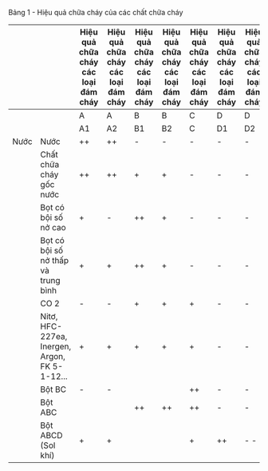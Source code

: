 Bảng 1 - Hiệu quả chữa cháy của các chất chữa cháy

|      |                                               | Hiệu quả chữa cháy các loại đám cháy   | Hiệu quả chữa cháy các loại đám cháy   | Hiệu quả chữa cháy các loại đám cháy   | Hiệu quả chữa cháy các loại đám cháy   | Hiệu quả chữa cháy các loại đám cháy   | Hiệu quả chữa cháy các loại đám cháy   | Hiệu quả chữa cháy các loại đám cháy   |
|------|-----------------------------------------------|----------------------------------------|----------------------------------------|----------------------------------------|----------------------------------------|----------------------------------------|----------------------------------------|----------------------------------------|
|      |                                               | A                                      | A                                      | B                                      | B                                      | C                                      | D                                      | D                                      |
|      |                                               | A1                                     | A2                                     | B1                                     | B2                                     | C                                      | D1                                     | D2                                     |
| Nước | Nước                                          | ++                                     | ++                                     | -                                      | -                                      | -                                      | -                                      | -                                      |
|      | Chất chữa cháy gốc nước                       | ++                                     | ++                                     | +                                      | +                                      | -                                      | -                                      | -                                      |
|      | Bọt có bội số nở cao                          | +                                      | -                                      | ++                                     | +                                      | -                                      | -                                      | -                                      |
|      | Bọt có bội số nở thấp và trung bình           | +                                      | +                                      | ++                                     | +                                      | -                                      | -                                      | -                                      |
|      | CO 2                                          | -                                      | -                                      | +                                      | +                                      | +                                      | -                                      | -                                      |
|      | Nitơ, HFC-227ea, Inergen, Argon, FK 5-1-12... | +                                      | +                                      | +                                      | +                                      | +                                      | -                                      | -                                      |
|      | Bột BC                                        | -                                      | -                                      |                                        |                                        | ++                                     | -                                      | -                                      |
|      | Bột ABC                                       |                                        |                                        | ++                                     | ++                                     | ++                                     | -                                      | -                                      |
|      | Bột ABCD (Sol khí)                            | +                                      | +                                      |                                        |                                        | +                                      | ++                                     | - -                                    |